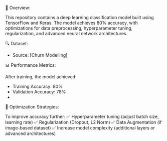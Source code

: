 📌 Overview:

This repository contains a deep learning classification model built using TensorFlow and Keras.
The model achieves 80% accuracy, with optimizations for data preprocessing, hyperparameter tuning, regularization, and advanced neural network architectures.

🔍 Dataset:

- Source: [Churn Modelling]

📊 Performance Metrics:

After training, the model achieved:
- Training Accuracy: 80%
- Validation Accuracy: 78%
- 
🔧 Optimization Strategies:

To improve accuracy further:
✅ Hyperparameter tuning (adjust batch size, learning rate)
✅ Regularization (Dropout, L2 Norm)
✅ Data Augmentation (if image-based dataset)
✅ Increase model complexity (additional layers or advanced architectures)

